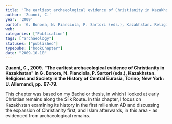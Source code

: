 ```yaml
---
title: 'The earliest archaeological evidence of Christianity in Kazakhstan'
author: 'Zuanni, C.'
year: '2009'
partof: 'G. Bonora, N. Pianciola, P. Sartori (eds.), Kazakhstan. Religions and Society in the History of Central Eurasia, Torino; New York: U. Allemandi, pp. 67-­‐79'
web:
categories: ["Publication"]
tags: ["archaeology"]
statuses: ["published"]
typepubs: ["bookChapter"]
date: "2009-10-10"
---
```


**Zuanni, C., 2009. "The earliest archaeological evidence of Christianity in Kazakhstan" in G. Bonora, N. Pianciola, P. Sartori (eds.), Kazakhstan. Religions and Society in the History of Central Eurasia, Torino; New York: U. Allemandi, pp. 67-­79.**

This chapter was based on my Bachelor thesis, in which I looked at early Christian remains along the Silk Route. In this chapter, I focus on Kazakhstan examining its history in the first millenium AD and discussing the expansion of Christianity first, and Islam afterwards, in this area - as evidenced from archaeological remains.